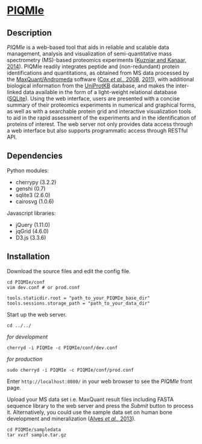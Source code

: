 [PIQMIe](http://piqmie.semiqprot-emc.cloudlet.sara.nl/)
=======

Description
-----------
*PIQMIe* is a web-based tool that aids in reliable and scalable data management, analysis and visualization of semi-quantitative mass spectrometry (MS)-based proteomics experiments ([Kuzniar and Kanaar, 2014](http://www.ncbi.nlm.nih.gov/pubmed/24861615)). PIQMIe readily integrates peptide and (non-redundant) protein identifications and quantitations, as obtained from MS data processed by the [MaxQuant/Andromeda](http://maxquant.org) software ([Cox *et al.*, 2008](http://www.ncbi.nlm.nih.gov/pubmed/19029910), [2011](http://www.ncbi.nlm.nih.gov/pubmed/21254760)), with additional biological information from the [UniProtKB](http://www.uniprot.org/) database, and makes the inter-linked data available in the form of a light-weight relational database ([SQLite](http://sqlite.org/)). Using the web interface, users are presented with a concise summary of their proteomics experiments in numerical and graphical forms, as well as with a searchable protein grid and interactive visualization tools to aid in the rapid assessment of the experiments and in the identification of proteins of interest. The web server not only provides data access through a web interface but also supports programmatic access through RESTful API.

Dependencies
------------
Python modules:	
+ cherrypy (3.2.2)
+ genshi (0.7)
+ sqlite3 (2.6.0)
+ cairosvg (1.0.6)

Javascript libraries:
+ jQuery (1.11.0)
+ jqGrid (4.6.0)
+ D3.js (3.3.6)

Installation
------------
Download the source files and edit the config file.

```
cd PIQMIe/conf
vim dev.conf # or prod.conf
```

```
tools.staticdir.root = "path_to_your_PIQMIe_base_dir"
tools.sessions.storage_path = "path_to_your_data_dir"
```

Start up the web server.

```
cd ../../
```

*for development*

```
cherryd -i PIQMIe -c PIQMIe/conf/dev.conf
```

*for production*

```
sudo cherryd -i PIQMIe -c PIQMIe/conf/prod.conf
```

Enter `http://localhost:8080/` in your web browser to see the *PIQMIe* front page.

Upload your MS data set i.e. MaxQuant result files including FASTA sequence library to the web server and press the *Submit* button to process it. Alternatively, you could use the sample data set on human bone development and mineralization ([Alves *et al.*, 2013](http://www.ncbi.nlm.nih.gov/pubmed/23781072)).

```
cd PIQMIe/sampledata
tar xvzf sample.tar.gz
```
